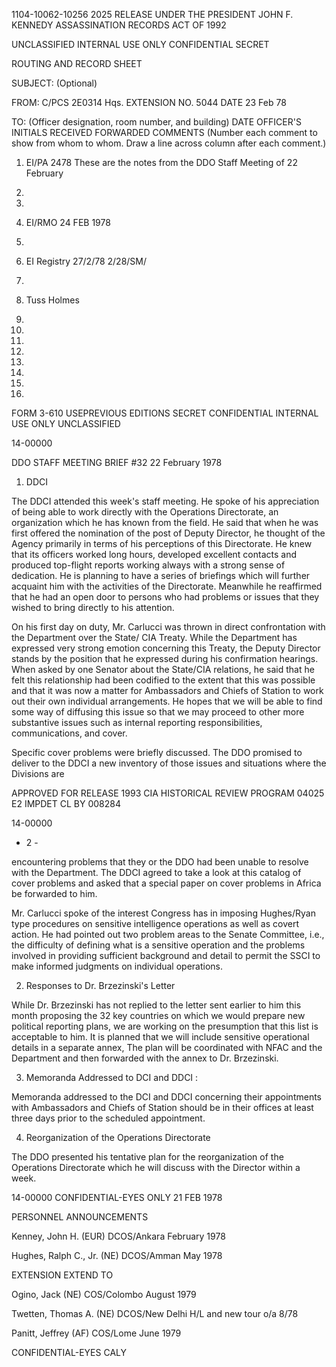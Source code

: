 1104-10062-10256 2025 RELEASE UNDER THE PRESIDENT JOHN F. KENNEDY ASSASSINATION RECORDS ACT OF 1992

UNCLASSIFIED
INTERNAL
USE ONLY
CONFIDENTIAL
SECRET

ROUTING AND RECORD SHEET

SUBJECT: (Optional)

FROM:
C/PCS
2E0314 Hqs.
EXTENSION NO.
5044 DATE 23 Feb 78

TO: (Officer designation, room number, and building)
DATE
OFFICER'S
INITIALS
RECEIVED
FORWARDED
COMMENTS (Number each comment to show from whom
to whom. Draw a line across column after each comment.)
1. EI/PA
2478
These are the notes from the
DDO Staff Meeting of 22 February
1978.

2.

3. EI/RMO
24 FEB 1978

4.

5. EI Registry
27/2/78
2/28/SM/

6.

7. Tuss Holmes

8.

9.

10.

11.

12.

13.

14.

15.

FORM
3-610 USEPREVIOUS
EDITIONS
SECRET
CONFIDENTIAL
INTERNAL
USE ONLY
UNCLASSIFIED

14-00000

DDO STAFF MEETING BRIEF #32
22 February 1978

1. DDCI

The DDCI attended this week's staff meeting. He spoke
of his appreciation of being able to work directly with
the Operations Directorate, an organization which he has
known from the field. He said that when he was first
offered the nomination of the post of Deputy Director,
he thought of the Agency primarily in terms of his
perceptions of this Directorate. He knew that its officers
worked long hours, developed excellent contacts and produced
top-flight reports working always with a strong sense of
dedication. He is planning to have a series of briefings
which will further acquaint him with the activities of the
Directorate. Meanwhile he reaffirmed that he had an open
door to persons who had problems or issues that they wished
to bring directly to his attention.

On his first day on duty, Mr. Carlucci was thrown in
direct confrontation with the Department over the State/
CIA Treaty. While the Department has expressed very strong
emotion concerning this Treaty, the Deputy Director stands
by the position that he expressed during his confirmation
hearings. When asked by one Senator about the State/CIA
relations, he said that he felt this relationship had been
codified to the extent that this was possible and that it
was now a matter for Ambassadors and Chiefs of Station to
work out their own individual arrangements. He hopes that
we will be able to find some way of diffusing this issue so
that we may proceed to other more substantive issues such as
internal reporting responsibilities, communications, and
cover.

Specific cover problems were briefly discussed. The
DDO promised to deliver to the DDCI a new inventory of
those issues and situations where the Divisions are

APPROVED FOR RELEASE 1993
CIA HISTORICAL REVIEW PROGRAM
04025 E2 IMPDET
CL BY 008284

14-00000

- 2 -

encountering problems that they or the DDO had been unable
to resolve with the Department. The DDCI agreed to take a
look at this catalog of cover problems and asked that a
special paper on cover problems in Africa be forwarded to
him.

Mr. Carlucci spoke of the interest Congress has in
imposing Hughes/Ryan type procedures on sensitive intelligence
operations as well as covert action. He had pointed out two
problem areas to the Senate Committee, i.e., the difficulty
of defining what is a sensitive operation and the problems
involved in providing sufficient background and detail to
permit the SSCI to make informed judgments on individual
operations.

2. Responses to Dr. Brzezinski's Letter

While Dr. Brzezinski has not replied to the letter sent
earlier to him this month proposing the 32 key countries on
which we would prepare new political reporting plans, we
are working on the presumption that this list is acceptable
to him. It is planned that we will include sensitive
operational details in a separate annex, The plan will be
coordinated with NFAC and the Department and then forwarded
with the annex to Dr. Brzezinski.

3. Memoranda Addressed to DCI and DDCI
:

Memoranda addressed to the DCI and DDCI concerning their
appointments with Ambassadors and Chiefs of Station should
be in their offices at least three days prior to the
scheduled appointment.

4. Reorganization of the Operations Directorate

The DDO presented his tentative plan for the reorganization
of the Operations Directorate which he will discuss with the
Director within a week.

14-00000
CONFIDENTIAL-EYES ONLY
21 FEB 1978

PERSONNEL ANNOUNCEMENTS

Kenney, John H. (EUR) DCOS/Ankara February 1978

Hughes, Ralph C., Jr. (NE) DCOS/Amman May 1978

EXTENSION EXTEND TO

Ogino, Jack (NE) COS/Colombo August 1979

Twetten, Thomas A. (NE) DCOS/New Delhi H/L and new tour
o/a 8/78

Panitt, Jeffrey (AF) COS/Lome June 1979

CONFIDENTIAL-EYES CALY
